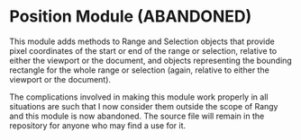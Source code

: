 
# Position Module (ABANDONED)

This module adds methods to Range and Selection objects that provide pixel coordinates of the start or end of the range or selection, relative to either the viewport or the document, and objects representing the bounding rectangle for the whole range or selection (again, relative to either the viewport or the document).

The complications involved in making this module work properly in all situations are such that I now consider them outside the scope of Rangy and this module is now abandoned. The source file will remain in the repository for anyone who may find a use for it.
